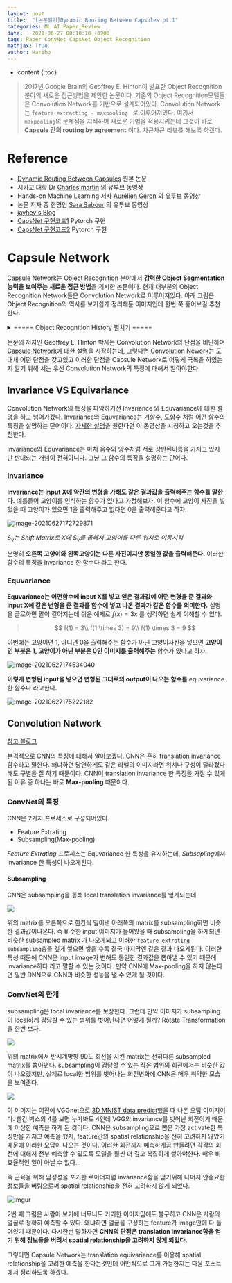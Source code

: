 ```yaml
---
layout: post
title:  "[논문읽기]Dynamic Routing Between Capsules pt.1"
categories: ML AI Paper_Review
date:   2021-06-27 00:10:18 +0900
tags: Paper ConvNet CapsNet Object_Recognition
mathjax: True
author: Haribo
---
```

* content
{:toc}
> 2017년 Google Brain의 Geoffrey E. Hinton이 발표한 Object Recognition 분야의 새로운 접근방법을 제안한 논문이다. 기존의 Object Recognition모델들은 Convolution Network를 기반으로 설계되어있다. Convolution Network는 `feature extracting - maxpooling ` 로 이루어져있다. 여기서 `maxpooling`의 문제점을 지적하며 새로운 기법을 적용시키는데 그것이 바로 **Capsule 간의 routing by agreement** 이다. 차근차근 리뷰를 해보록 하겠다.

# Reference

* [Dynamic Routing Between Capsules](https://arxiv.org/abs/1710.09829) 원본 논문
* 시카고 대학 Dr [Charles martin](https://www.youtube.com/watch?v=YqazfBLLV4U&list=PLRmJRxw4kuC-EKEWVBZ0IKWrSuuVWLazd&index=3) 의 유투브 동영상
* Hands-on Machine Learning 저자 [Aurélien Géron](https://www.youtube.com/watch?v=pPN8d0E3900&list=PLRmJRxw4kuC-EKEWVBZ0IKWrSuuVWLazd&index=2) 의 유투브 동영상
* 논문 저자 중 한명인 [Sara Sabour](https://www.youtube.com/watch?v=zRg3IuxaJ6I&list=PLRmJRxw4kuC-EKEWVBZ0IKWrSuuVWLazd&index=5) 의 유투브 동영상
* [jayhey's Blog](https://jayhey.github.io/deep%20learning/2017/11/28/CapsNet_1/)
* [CapsNet 구현코드1](https://github.com/gram-ai/capsule-networks) Pytorch 구현
* [CapsNet 구현코드2](https://github.com/danielhavir/capsule-network) Pytorch 구현

# Capsule Network

Capsule Network는 Object Recognition 분야에서 **강력한 Object Segmentation 능력을 보여주는 새로운 접근 방법**을 제시한 논문이다. 현재 대부분의 Object Recognition Network들은 Convolution Network로 이루어져있다. 아래 그림은 Object Recognition의 역사를 보기쉽게 정리해둔 이미지인데 한번 쭉 훑어보길 추천한다.

<details>
<summary> ===== Object Recognition History 펼치기 ===== </summary>
<div markdown="1">


![Object Recognition History](/images/capsnet/obj_history.png)

</div>
</details>

논문의 저자인 Geoffrey E. Hinton 박사는 Convolution Network의 단점을 비난하며 [Capsule Network에 대한 설명](https://www.youtube.com/watch?v=rTawFwUvnLE&t=2538s)을 시작하는데, 그렇다면 Convolution Nework는 도대체 어떤 단점을 갖고있고 이러한 단점을 Capsule Network로 어떻게 극복을 하였는지 알기 위해 서는 우선 Convolution Network의 특징에 대해서 알아야한다.

## Invariance VS Equivariance

Convolution Network의 특징을 파악하기전 Invariance 와 Equvariance에 대한 설명을 하고 넘어가겠다. Invariance와 Equvariance는 기함수, 도함수 처럼 어떤 함수의 특징을 설명하는 단어이다. [자세한 설명](https://www.youtube.com/watch?v=a4Quhf9NhMY&t=1023s)을 원한다면 이 동영상을 시청하고 오는것을 추천한다.  

Invariance와 Equvariance는 마치 음수와 양수처럼 서로 상반된이름을 가지고 있지만 반대되는 개념이 전혀아니다. 그냥 그 함수의 특징을 설명하는 단어다.

### Invariance

**Invariance는 input X에 약간의 변형을 가해도 같은 결과값을 출력해주는 함수를 말한다.** 예를들어 고양이를 인식하는 함수가 있다고 가정해보자. 이 함수에 고양이 사진을 넣었을 때 고양이가 있으면 1을 출력해주고 없다면 0을 출력해준다고 하자.

![image-20210627172729871](/images/capsnet/invariance.png)

*$S_v$는 Shift Matrix로 X에 $S_v$를 곱해서 고양이를 다른 위치로 이동시킴*  

분명히 **오른쪽 고양이와 왼쪽고양이는 다른 사진이지만 동일한 값을 출력해준다.** 이러한 함수의 특징을 Invariance 한 함수다 라고 한다.

### Equvariance

**Equvariance는 어떤함수에 input X를 넣고 얻은 결과값에 어떤 변형을 준 결과와 input X에 같은 변형을 준 결과를 함수에 넣고 나온 결과가 같은 함수를 의미한다.** 설명을 글로하면 말이 길어지는데 쉬운 예제로 $f(x) = 3x$ 를 생각하면 쉽게 이해할 수 있다.  

> $$
> f(1) = 3\\
> f(1 \times 3) = 9\\
> f(1) \times 3 = 9
> $$

이번에는 고양이면 1, 아니면 0을 출력해주는 함수가 아닌 고양이사진을 넣으면 **고양이인 부분은 1, 고양이가 아닌 부분은 0인 이미지를 출력해주는** 함수가 있다고 하자.

![image-20210627174534040](/images/capsnet/equvariance.png)

**이렇게 변형된 input을 넣으면 변형된 그대로의 output이 나오는 함수를** equvariance 한 함수다 라고한다.

![image-20210627175222182](/images/capsnet/invequ.png)

## Convolution Network

[참고 블로그](https://ganghee-lee.tistory.com/43)

본격적으로 CNN의 특징에 대해서 알아보겠다. CNN은 흔히 translation invariance 함수라고 말한다. 왜냐하면 당연하게도 같은 라벨의 이미지라면 위치나 구성이 달라졌다해도 구별을 잘 하기 때문이다. CNN이 translation invariance 한 특징을 가질 수 있게된 이유 중 하나는 바로 **Max-pooling** 때문이다.

### ConvNet의 특징

CNN은 2가지 프로세스로 구성되어있다. 

* Feature Extrating
* Subsampling(Max-pooling)

*Feature Extrating* 프로세스는 Equvariance 한 특성을 유지하는데, *Subsapling*에서 invariance 한 특성이 나오게된다.

#### Subsampling

CNN은 subsampling을 통해 local translation invariance를 얻게되는데 

![](/images/capsnet/maxpool.png)

위의 matrix를 오른쪽으로 한칸씩 밀어낸 아래쪽의 matrix를 subsampling하면 비슷한 결과값이나온다. 즉 비슷한 input 이미지가 들어왔을 때 subsampling을 하게되면 비슷한 subsampled matrix 가 나오게되고 이러한 `feature extrating-subsampling`층을 깊게 쌓으면 쌓을 수록 결국 마지막엔 같은 결과 나오게된다. 이러한 특성 때문에 CNN은 input image가 변해도 동일한 결과값을 뽑아낼 수 있기 때문에 invariance하다 라고 말할 수 있는 것이다.  만약 CNN에 Max-pooling을 하지 않는다면 일반 DNN으로 CNN과 비슷한 성능을 낼 수 있게 될 것이다.

### ConvNet의 한계

subsampling은 local invariance를 보장한다. 그런데 만약 이미지가 subsampling이 local하게 감당할 수 있는 범위를 벗어난다면 어떻게 될까? Rotate Transformation을 한번 보자.

![](/images/capsnet/rotate.png)

위의 matrix에서 반시계방향 90도 회전을 시킨 matrix는 전혀다른 subsampled matrix를 뽑아낸다. subsampling이 감당할 수 있는 작은 범위의 회전에서는 비슷한 값이 나오겠지만, 실제로 local한 범위를 벗어나는 회전변화에 CNN은 매우 취약한 모습을 보여준다.

![](/images/capsnet/example.png)

이 이미지는 이전에 VGGnet으로 [3D MNIST data predict](https://gkalstn000.github.io/2021/05/23/3D_MNIST_predict/#%EC%98%A4%EB%8B%B5-%ED%99%95%EC%9D%B8)했을 때 나온 오답 이미지이다. 빨간 박스의 4를 보면 누가봐도 4인데 VGG의 invariance를 벗어난 회전이기 때문에 이상한 예측을 하게 된 것이다. CNN은 subsampling으로 뽑은 가장 activate한 특징만을 가지고 예측을 했지, feature간의 spatial relationship을 전혀 고려하지 않았기 때문에 이러한 오답이 나오는 것이다. 이러한 회전까지 예측하게끔 만들려면 각각의 회전에 대해서 전부 예측할 수 있도록 모델을 훨씬 더 깊고 복잡하게 쌓아야한다. 매우 비효율적인 일이 아닐 수 없다...

즉 근육을 위해 남성성을 포기한 로이더처럼 invariance함을 얻기위해 나머지 안중요한 정보들을 버림으로써 spatial relationship을 전혀 고려하지 않게 되었다.

![Imgur](/images/capsnet/example2.png)

2번 째 그림은 사람이 보기에 너무나도 기괴한 이미지임에도 불구하고 CNN은 사람의 얼굴로 정확히 예측할 수 있다. 왜냐하면 얼굴을 구성하는 feature가 image안에 다 들어있기 때문이다. 다시한번 말하자면 **CNN의 단점은 translation invariance함을 얻기 위해 정보들을 버려서 spatial relationship을 고려하지 않게 되었다.**  

그렇다면 Capsule Network는 translation equivariance를 이용해 spatial relationship을 고려한 예측을 한다는것인데 어떤식으로 그게 가능한지는 다음 포스트에서 정리하도록 하겠다.